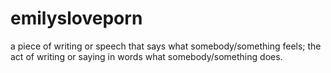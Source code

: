 # emilysloveporn
a piece of writing or speech that says what somebody/something feels; the act of writing or saying in words what somebody/something does.
